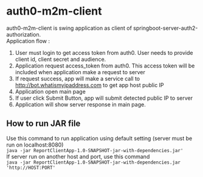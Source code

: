 # auth0-m2m-client
auth0-m2m-client is swing application as client of springboot-server-auth2-authorization.<br/>
Application flow :
1. User must login to get access token from auth0. User needs to provide client id, client secret and audience.
2. Application request access_token from auth0. This access token will be included when application make a request to server
3. If request success, app will make a service call to http://bot.whatismyipaddress.com to get app host public IP
4. Application open main page
5. If user click Submit Button, app will submit detected public IP to server
6. Application will show server response in main page.

## How to run JAR file
Use this command to run application using default setting (server must be run on localhost:8080)<br/>
`java -jar ReportClientApp-1.0-SNAPSHOT-jar-with-dependencies.jar'`<br/>
If server run on another host and port, use this command <br/>
`java -jar ReportClientApp-1.0-SNAPSHOT-jar-with-dependencies.jar 'http://HOST:PORT'`
